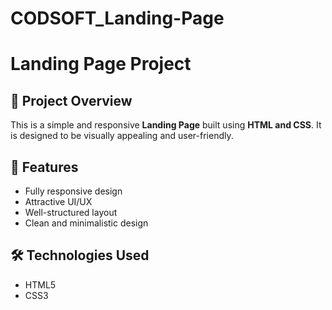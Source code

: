 # CODSOFT_Landing-Page
# Landing Page Project

## 📌 Project Overview
This is a simple and responsive **Landing Page** built using **HTML and CSS**. It is designed to be visually appealing and user-friendly. 

## 🚀 Features
- Fully responsive design  
- Attractive UI/UX  
- Well-structured layout  
- Clean and minimalistic design  

## 🛠️ Technologies Used
- HTML5  
- CSS3 
